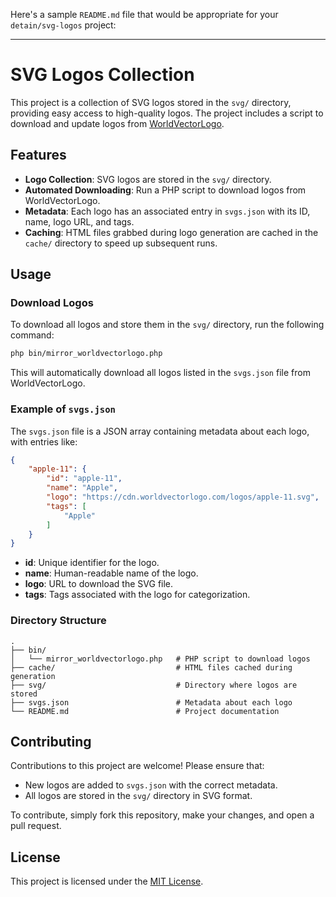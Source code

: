 Here's a sample `README.md` file that would be appropriate for your `detain/svg-logos` project:

---

# SVG Logos Collection

This project is a collection of SVG logos stored in the `svg/` directory, providing easy access to high-quality logos. The project includes a script to download and update logos from [WorldVectorLogo](https://worldvectorlogo.com).

## Features
- **Logo Collection**: SVG logos are stored in the `svg/` directory.
- **Automated Downloading**: Run a PHP script to download logos from WorldVectorLogo.
- **Metadata**: Each logo has an associated entry in `svgs.json` with its ID, name, logo URL, and tags.
- **Caching**: HTML files grabbed during logo generation are cached in the `cache/` directory to speed up subsequent runs.

## Usage

### Download Logos

To download all logos and store them in the `svg/` directory, run the following command:

```bash
php bin/mirror_worldvectorlogo.php
```

This will automatically download all logos listed in the `svgs.json` file from WorldVectorLogo.

### Example of `svgs.json`

The `svgs.json` file is a JSON array containing metadata about each logo, with entries like:

```json
{
    "apple-11": {
        "id": "apple-11",
        "name": "Apple",
        "logo": "https://cdn.worldvectorlogo.com/logos/apple-11.svg",
        "tags": [
            "Apple"
        ]
    }
}
```

- **id**: Unique identifier for the logo.
- **name**: Human-readable name of the logo.
- **logo**: URL to download the SVG file.
- **tags**: Tags associated with the logo for categorization.

### Directory Structure

```
.
├── bin/
│   └── mirror_worldvectorlogo.php   # PHP script to download logos
├── cache/                           # HTML files cached during generation
├── svg/                             # Directory where logos are stored
├── svgs.json                        # Metadata about each logo
└── README.md                        # Project documentation
```

## Contributing

Contributions to this project are welcome! Please ensure that:
- New logos are added to `svgs.json` with the correct metadata.
- All logos are stored in the `svg/` directory in SVG format.

To contribute, simply fork this repository, make your changes, and open a pull request.

## License

This project is licensed under the [MIT License](LICENSE).

